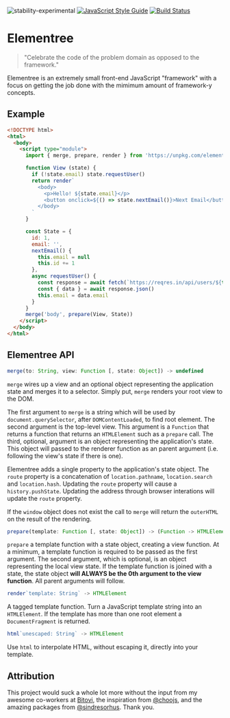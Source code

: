 ![stability-experimental](https://img.shields.io/badge/stability-experimental-orange.svg?style=flat-square) [![JavaScript Style Guide](https://img.shields.io/badge/code_style-standard-brightgreen.svg?style=flat-square)](https://standardjs.com)  [![Build Status](https://img.shields.io/travis/elementreejs/elementree/master.svg?style=flat-square)](https://travis-ci.com/elementreejs/elementree.svg?branch=master)

# Elementree
> "Celebrate the code of the problem domain as opposed to the framework."

Elementree is an extremely small front-end JavaScript "framework" with a focus
on getting the job done with the mimimum amount of framework-y concepts.

## Example

```html
<!DOCTYPE html>
<html>
  <body>
    <script type="module">
      import { merge, prepare, render } from 'https://unpkg.com/elementree'

      function View (state) {
        if (!state.email) state.requestUser()
        return render`
          <body>
            <p>Hello! ${state.email}</p>
            <button onclick=${() => state.nextEmail()}>Next Email</button>
          </body>
        `
      }

      const State = {
        id: 1,
        email: '',
        nextEmail() {
          this.email = null
          this.id += 1
        },
        async requestUser() {
          const response = await fetch(`https://reqres.in/api/users/${this.id}`)
          const { data } = await response.json()
          this.email = data.email
        }
      }
      merge('body', prepare(View, State))
    </script>
  </body>
</html>
```

## Elementree API

```js
merge(to: String, view: Function [, state: Object]) -> undefined
```

`merge` wires up a view and an optional object representing the application
state and merges it to a selector. Simply put, `merge` renders your root view to the DOM.

The first argument to `merge` is a string which will be used by `document.querySelector`, after `DOMContentLoaded`, to find root element. The second argument is the top-level view. This argument is a `Function` that returns a function that returns an `HTMLElement` such as a `prepare` call. The third, optional, argument is an object representing the application's state. This object will passed to the renderer function as an parent argument (i.e. following the view's state if there is one).

Elementree adds a single property to the application's state object. The `route` property is a concatenation of `location.pathname`, `location.search` and `location.hash`. Updating the `route` property will cause a `history.pushState`. Updating the address through browser interations will update the `route` property.

If the `window` object does not exist the call to `merge` will return the `outerHTML` on the result of the rendering.


```js
prepare(template: Function [, state: Object]) -> (Function -> HTMLElement)
```

`prepare` a template function with a state object, creating a view function. At a minimum, a template function is required to be passed as the first argument. The second argument, which is optional, is an object representing the local view state. If the template function is joined with a state, the state object **will ALWAYS be the 0th argument to the view function**. All parent arguments will follow.


```js
render`template: String` -> HTMLElement
```

A tagged template function. Turn a JavaScript template string into an `HTMLElement`. If the template has more than one root element a `DocumentFragment` is returned.


```js
html`unescaped: String` -> HTMLElement
```

Use `html` to interpolate HTML, without escaping it, directly into your template.

## Attribution

This project would suck a whole lot more without the input from my awesome co-workers at [Bitovi](https://bitovi.com), the inspiration from [@choojs](https://github.com/choojs), and the amazing packages from [@sindresorhus](https://github.com/sindresorhus). Thank you.